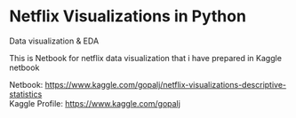 # Netflix Visualizations in Python
Data visualization &amp; EDA



This is Netbook for netflix data visualization that i have prepared in Kaggle netbook

Netbook: https://www.kaggle.com/gopalj/netflix-visualizations-descriptive-statistics<br>
Kaggle Profile: https://www.kaggle.com/gopalj
